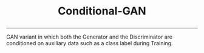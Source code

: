 # <p align="center">Conditional-GAN</p>
<hr>

GAN variant in which both the Generator and the Discriminator are conditioned on auxiliary data such as a class label during Training.
